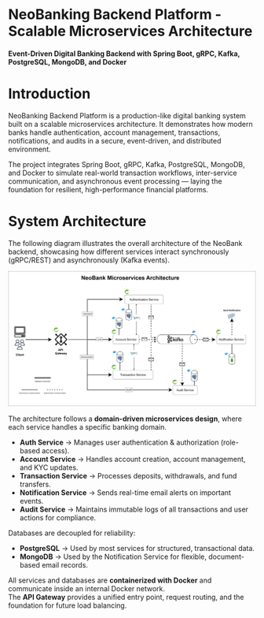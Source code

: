 # NeoBanking Backend Platform - Scalable Microservices Architecture
#### Event-Driven Digital Banking Backend with Spring Boot, gRPC, Kafka, PostgreSQL, MongoDB, and Docker


# Introduction

NeoBanking Backend Platform is a production-like digital banking system built on a scalable microservices architecture. It demonstrates how modern banks handle authentication, account management, transactions, notifications, and audits in a secure, event-driven, and distributed environment.

The project integrates Spring Boot, gRPC, Kafka, PostgreSQL, MongoDB, and Docker to simulate real-world transaction workflows, inter-service communication, and asynchronous event processing — laying the foundation for resilient, high-performance financial platforms.


# System Architecture

The following diagram illustrates the overall architecture of the NeoBank backend, showcasing how different services interact synchronously (gRPC/REST) and asynchronously (Kafka events).

![Neobank System Architecture](https://github.com/AyushVarshney1/NeoBanking-Backend-Platform/blob/d01ff81b6b1526f76b7f11a1ff7afe7097b4b5b4/NeoBank%20Microservices%20Architecture.png)


The architecture follows a **domain-driven microservices design**, where each service handles a specific banking domain.  
- **Auth Service** → Manages user authentication & authorization (role-based access).  
- **Account Service** → Handles account creation, account management, and KYC updates.  
- **Transaction Service** → Processes deposits, withdrawals, and fund transfers.  
- **Notification Service** → Sends real-time email alerts on important events.  
- **Audit Service** → Maintains immutable logs of all transactions and user actions for compliance.  

Databases are decoupled for reliability:  
- **PostgreSQL** → Used by most services for structured, transactional data.  
- **MongoDB** → Used by the Notification Service for flexible, document-based email records.  

All services and databases are **containerized with Docker** and communicate inside an internal Docker network.  
The **API Gateway** provides a unified entry point, request routing, and the foundation for future load balancing.  



